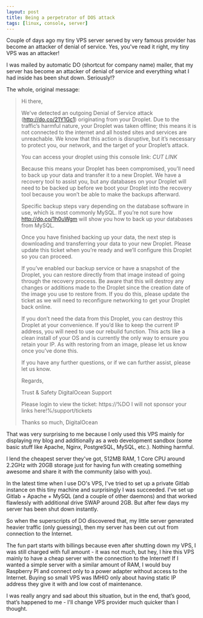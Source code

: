 ```yaml
---
layout: post
title: Being a perpetrator of DOS attack
tags: [linux, console, server]
---
```


Couple of days ago my tiny VPS server served by very famous provider has become an attacker of denial of service. Yes, you've read it right, my tiny VPS was an attacker!

I was mailed by automatic DO (shortcut for company name) mailer, that my server has become an attacker of denial of service and everything what I had inside has been shut down. Seriously!?

The whole, original message:

> Hi there,
>
> We've detected an outgoing Denial of Service attack (http://do.co/21Y1Gc1) originating from your Droplet. Due to the traffic’s harmful nature, your Droplet was taken offline; this means it is not connected to the internet and all hosted sites and services are unreachable. We know that this action is disruptive, but it’s necessary to protect you, our network, and the target of your Droplet’s attack.
>
> You can access your droplet using this console link: *CUT LINK*
>
> Because this means your Droplet has been compromised, you’ll need to back up your data and transfer it to a new Droplet. We have a recovery tool to assist you, but any databases on your Droplet will need to be backed up before we boot your Droplet into the recovery tool because you won’t be able to make the backups afterward.
>
> Specific backup steps vary depending on the database software in use, which is most commonly MySQL. If you’re not sure how http://do.co/1h0uWgm will show you how to back up your databases from MySQL.
>
> Once you have finished backing up your data, the next step is downloading and transferring your data to your new Droplet. Please update this ticket when you’re ready and we’ll configure this Droplet so you can proceed.
>
> If you’ve enabled our backup service or have a snapshot of the Droplet, you can restore directly from that image instead of going through the recovery process. Be aware that this will destroy any changes or additions made to the Droplet since the creation date of the image you use to restore from.  If you do this, please update the ticket as we will need to reconfigure networking to get your Droplet back online.
>
> If you don’t need the data from this Droplet, you can destroy this Droplet at your convenience.  If you’d like to keep the current IP address, you will need to use our rebuild function. This acts like a clean install of your OS and is currently the only way to ensure you retain your IP.  As with restoring from an image, please let us know once you’ve done this.
>
> If you have any further questions, or if we can further assist, please let us know.
>
> Regards,
>
> Trust & Safety
> DigitalOcean Support
>
>
> Please login to view the ticket:
> https://%DO I will not sponsor your links here!%/support/tickets
>
> Thanks so much,
> DigitalOcean


That was very surprising to me because I only used this VPS mainly for displaying my blog and additionally as a web development sandbox (some basic stuff like Apache, Nginx, PostgreSQL, MySQL, etc.). Nothing harmful.

I lend the cheapest server they've got, 512MB RAM, 1 Core CPU around 2.2GHz with 20GB storage just for having fun with creating something awesome and share it with the community (also with you).

In the latest time when I use DO's VPS, I've tried to set up a private Gitlab instance on this tiny machine and surprisingly I was succeeded. I've set up Gitlab + Apache + MySQL (and a couple of other daemons) and that worked flawlessly with additional drive SWAP around 2GB. But after few days my server has been shut down instantly.

So when the superscripts of DO discovered that, my little server generated heavier traffic (only guessing), then my server has been cut out from connection to the Internet.

The fun part starts with billings because even after shutting down my VPS, I was still charged with full amount - it was not much, but hey, I hire this VPS mainly to have a cheap server with the connection to the Internet! If I wanted a simple server with a similar amount of RAM, I would buy Raspberry PI and connect only to a power adapter without access to the Internet. Buying so small VPS was IMHIO only about having static IP address they give it with and low cost of maintenance. 

I was really angry and sad about this situation, but in the end, that’s good, that’s happened to me - I'll change VPS provider much quicker than I thought. 
